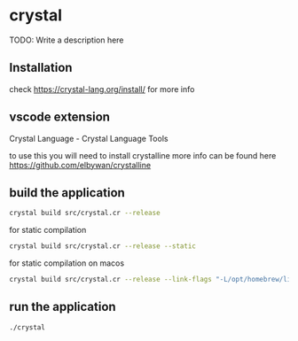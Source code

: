# crystal

TODO: Write a description here

## Installation

check https://crystal-lang.org/install/ for more info

## vscode extension

Crystal Language - Crystal Language Tools

to use this you will need to install crystalline
more info can be found here
https://github.com/elbywan/crystalline

## build the application

```bash
crystal build src/crystal.cr --release
```

for static compilation

```bash
crystal build src/crystal.cr --release --static
```

for static compilation on macos

```bash
crystal build src/crystal.cr --release --link-flags "-L/opt/homebrew/lib"
```

## run the application

```bash
./crystal
```
